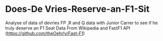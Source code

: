 # Does-De Vries-Reserve-an-F1-Sit
Analyse of data of devries FP ,R and Q data with Junior Carrer to see if he truly deserve an F1 Seat
Data From Wikipedia and FastF1 API (https://github.com/theOehrly/Fast-F1)

